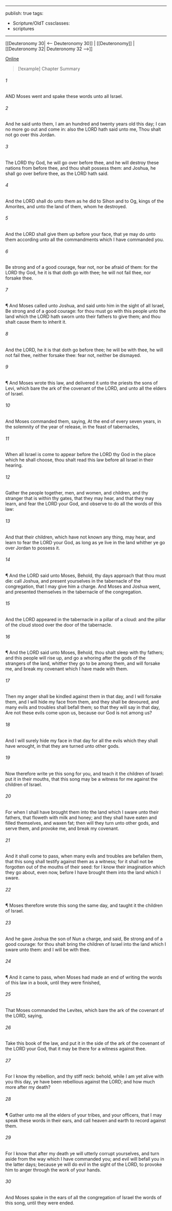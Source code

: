 

---
publish: true
tags:
  - Scripture/OldT
cssclasses:
  - scriptures
---
[[Deuteronomy 30| <-- Deuteronomy 30]] | [[Deuteronomy]] | [[Deuteronomy 32| Deuteronomy 32 -->]]

[Online](https://churchofjesuschrist.org/study/scriptures/ot/deut/31?lang=eng)

>[!example] Chapter Summary
>
###### 1
AND Moses went and spake these words unto all Israel.
###### 2
And he said unto them, I am an hundred and twenty years old this day; I can no more go out and come in: also the LORD hath said unto me, Thou shalt not go over this Jordan.
###### 3
The LORD thy God, he will go over before thee, and he will destroy these nations from before thee, and thou shalt possess them: and Joshua, he shall go over before thee, as the LORD hath said.
###### 4
And the LORD shall do unto them as he did to Sihon and to Og, kings of the Amorites, and unto the land of them, whom he destroyed.
###### 5
And the LORD shall give them up before your face, that ye may do unto them according unto all the commandments which I have commanded you.
###### 6
Be strong and of a good courage, fear not, nor be afraid of them: for the LORD thy God, he it is that doth go with thee; he will not fail thee, nor forsake thee.
###### 7
¶ And Moses called unto Joshua, and said unto him in the sight of all Israel, Be strong and of a good courage: for thou must go with this people unto the land which the LORD hath sworn unto their fathers to give them; and thou shalt cause them to inherit it.
###### 8
And the LORD, he it is that doth go before thee; he will be with thee, he will not fail thee, neither forsake thee: fear not, neither be dismayed.
###### 9
¶ And Moses wrote this law, and delivered it unto the priests the sons of Levi, which bare the ark of the covenant of the LORD, and unto all the elders of Israel.
###### 10
And Moses commanded them, saying, At the end of every seven years, in the solemnity of the year of release, in the feast of tabernacles,
###### 11
When all Israel is come to appear before the LORD thy God in the place which he shall choose, thou shalt read this law before all Israel in their hearing.
###### 12
Gather the people together, men, and women, and children, and thy stranger that is within thy gates, that they may hear, and that they may learn, and fear the LORD your God, and observe to do all the words of this law:
###### 13
And that their children, which have not known any thing, may hear, and learn to fear the LORD your God, as long as ye live in the land whither ye go over Jordan to possess it.
###### 14
¶ And the LORD said unto Moses, Behold, thy days approach that thou must die: call Joshua, and present yourselves in the tabernacle of the congregation, that I may give him a charge.  And Moses and Joshua went, and presented themselves in the tabernacle of the congregation.
###### 15
And the LORD appeared in the tabernacle in a pillar of a cloud: and the pillar of the cloud stood over the door of the tabernacle.
###### 16
¶ And the LORD said unto Moses, Behold, thou shalt sleep with thy fathers; and this people will rise up, and go a whoring after the gods of the strangers of the land, whither they go to be among them, and will forsake me, and break my covenant which I have made with them.
###### 17
Then my anger shall be kindled against them in that day, and I will forsake them, and I will hide my face from them, and they shall be devoured, and many evils and troubles shall befall them; so that they will say in that day,  Are not these evils come upon us, because our God is not among us?
###### 18
And I will surely hide my face in that day for all the evils which they shall have wrought, in that they are turned unto other gods.
###### 19
Now therefore write ye this song for you, and teach it the children of Israel: put it in their mouths, that this song may be a witness for me against the children of Israel.
###### 20
For when I shall have brought them into the land which I sware unto their fathers, that floweth with milk and honey; and they shall have eaten and filled themselves, and waxen fat; then will they turn unto other gods, and serve them, and provoke me, and break my covenant.
###### 21
And it shall come to pass, when many evils and troubles are befallen them, that this song shall testify against them as a witness; for it shall not be forgotten out of the mouths of their seed: for I know their imagination which they go about, even now, before I have brought them into the land which I sware.
###### 22
¶ Moses therefore wrote this song the same day, and taught it the children of Israel.
###### 23
And he gave Joshua the son of Nun a charge, and said, Be strong and of a good courage: for thou shalt bring the children of Israel into the land which I sware unto them: and I will be with thee.
###### 24
¶ And it came to pass, when Moses had made an end of writing the words of this law in a book, until they were finished,
###### 25
That Moses commanded the Levites, which bare the ark of the covenant of the LORD, saying,
###### 26
Take this book of the law, and put it in the side of the ark of the covenant of the LORD your God, that it may be there for a witness against thee.
###### 27
For I know thy rebellion, and thy stiff neck: behold, while I am yet alive with you this day, ye have been rebellious against the LORD; and how much more after my death?
###### 28
¶ Gather unto me all the elders of your tribes, and your officers, that I may speak these words in their ears, and call heaven and earth to record against them.
###### 29
For I know that after my death ye will utterly corrupt yourselves, and turn aside from the way which I have commanded you; and evil will befall you in the latter days; because ye will do evil in the sight of the LORD, to provoke him to anger through the work of your hands.
###### 30
And Moses spake in the ears of all the congregation of Israel the words of this song, until they were ended.



